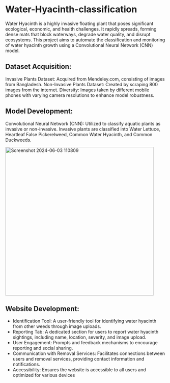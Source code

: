 # Water-Hyacinth-classification
Water Hyacinth is a highly invasive floating plant that poses significant ecological, economic, and health challenges. It rapidly spreads, forming dense mats that block waterways, degrade water quality, and disrupt ecosystems. This project aims to automate the classification and monitoring of water hyacinth growth using a Convolutional Neural Network (CNN) model.

## Dataset Acquisition: 
Invasive Plants Dataset: Acquired from Mendeley.com, consisting of images from Bangladesh.
Non-Invasive Plants Dataset: Created by scraping 800 images from the internet.
Diversity: Images taken by different mobile phones with varying camera resolutions to enhance model robustness.

## Model Development:
Convolutional Neural Network (CNN): Utilized to classify aquatic plants as invasive or non-invasive. Invasive plants are classified into Water Lettuce, Heartleaf False Pickerelweed, Common Water Hyacinth, and Common Duckweeds.

<img width="466" alt="Screenshot 2024-06-03 110809" src="https://github.com/Ramitha-V/Water-Hyacinth-Classification/assets/162662008/a863f22c-a06e-4b09-a0c7-9eb95ac249ac">


## Website Development:
- Identification Tool: A user-friendly tool for identifying water hyacinth from other weeds through image uploads.
- Reporting Tab: A dedicated section for users to report water hyacinth sightings, including name, location, severity, and image upload.
- User Engagement: Prompts and feedback mechanisms to encourage reporting and social sharing.
- Communication with Removal Services: Facilitates connections between users and removal services, providing contact information and notifications.
- Accessibility: Ensures the website is accessible to all users and optimized for various devices

  
